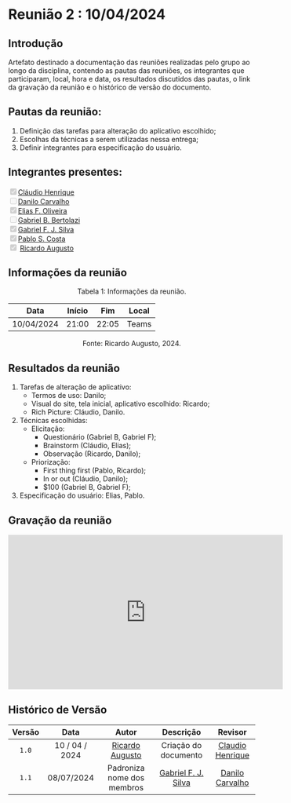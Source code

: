 # Reunião 2 : 10/04/2024

## Introdução

Artefato destinado a documentação das reuniões realizadas pelo grupo ao longo da disciplina, contendo as pautas das reuniões, os integrantes que participaram, local, hora e data, os resultados discutidos das pautas, o link da gravação da reunião e o histórico de versão do documento. 

## Pautas da reunião:

1. Definição das tarefas para alteração do aplicativo escolhido;
2. Escolhas da técnicas a serem utilizadas nessa entrega;
3. Definir integrantes para especificação do usuário.

## Integrantes presentes:

<label><input type="checkbox" checked disabled>[Cláudio Henrique][ClaudioGH]</label><br>
<label><input type="checkbox" disabled>[Danilo Carvalho][DaniloGH]</label><br>
<label><input type="checkbox" checked disabled>[Elias F. Oliveira][EliasGH]</label><br>
<label><input type="checkbox" disabled>[Gabriel B. Bertolazi][GabrielBGH]</label><br>
<label><input type="checkbox" checked disabled>[Gabriel F. J. Silva][GabrielFGH]</label><br>
<label><input type="checkbox" checked disabled>[Pablo S. Costa][PabloGH]</label><br>
<label><input type="checkbox" checked disabled> [Ricardo Augusto][RicardoGH]</label><br>

## Informações da reunião

<div style="text-align: center">
<p> Tabela 1: Informações da reunião. </p>
</div>

| Data | Início | Fim | Local
|:-:|:-:|:-:|:-:|
| 10/04/2024 | 21:00 | 22:05 | Teams
<div style="text-align: center">
<p> Fonte: Ricardo Augusto, 2024. </p>
</div>

## Resultados da reunião

1. Tarefas de alteração de aplicativo:
    - Termos de uso: Danilo;
    - Visual do site, tela inicial, aplicativo escolhido: Ricardo;
    - Rich Picture: Cláudio, Danilo.
2. Técnicas escolhidas:
    - Elicitação:
        - Questionário (Gabriel B, Gabriel F);
        - Brainstorm (Cláudio, Elias);
        - Observação (Ricardo, Danilo);
    - Priorização:
        - First thing first (Pablo, Ricardo);
        - In or out (Cláudio, Danilo);
        - $100 (Gabriel B, Gabriel F);
3. Especificação do usuário: Elias, Pablo.

## Gravação da reunião         

<iframe width="560" height="315" src="https://www.youtube.com/embed/TfYoQKv9ko4?si=AY7PYxgfc6x9Lfem" title="YouTube video player" frameborder="0" allow="accelerometer; autoplay; clipboard-write; encrypted-media; gyroscope; picture-in-picture; web-share" referrerpolicy="strict-origin-when-cross-origin" allowfullscreen></iframe>

## Histórico de Versão

| Versão | Data | Autor | Descrição | Revisor
|:-:|:-:|:-:|:-:|:-:|
|`1.0`| 10 / 04 / 2024 | [Ricardo Augusto][RicardoGH] | Criação do documento | [Claudio Henrique](https://github.com/claudiohsc)
| `1.1`  | 08/07/2024 | Padroniza nome dos membros | [Gabriel F. J. Silva][GabrielFGH] | [Danilo Carvalho][DaniloGH]  |




[ClaudioGH]: https://github.com/claudiohsc
[DaniloGH]: https://github.com/Danilo-Carvalho-Antunes
[EliasGH]: https://github.com/EliasOliver21
[GabrielBGH]: https://github.com/Bertolazi
[GabrielFGH]: https://github.com/MMcLovin
[PabloGH]: https://github.com/pabloheika
[RicardoGH]: https://www.github.com/avmricardo
